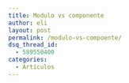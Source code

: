 ```yaml
---
title: Modulo vs componente
author: eli
layout: post
permalink: /modulo-vs-compoente/
dsq_thread_id:
  - 589550400
categories:
  - Artículos
---
```

# 
